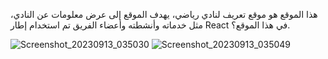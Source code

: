 هذا الموقع هو موقع تعريف لنادي رياضي، يهدف الموقع إلى عرض معلومات عن النادي، مثل خدماته وأنشطته وأعضاء الفريق تم استخدام إطار React في هذا الموقع؟.


![Screenshot_20230913_035030](https://github.com/almgdshi123/ClubWeb/assets/85642734/4130a67e-acb3-450e-ab75-3b6d2596af05)
![Screenshot_20230913_035049](https://github.com/almgdshi123/ClubWeb/assets/85642734/d24ac515-3a71-4d20-bb40-278ac7d7a2c4)



